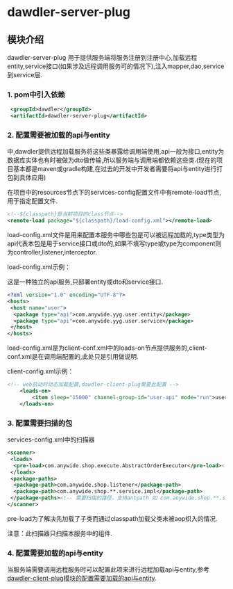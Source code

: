 # dawdler-server-plug

## 模块介绍

dawdler-server-plug 用于提供服务端将服务注册到注册中心,加载远程entity,service接口(如果涉及远程调用服务可的情况下),注入mapper,dao,service到service层.

### 1. pom中引入依赖

```xml
 <groupId>dawdler</groupId>
 <artifactId>dawdler-server-plug</artifactId>
```

### 2. 配置需要被加载的api与entity

中,dawdler提供远程加载服务将这些类暴露给调用端使用,api一般为接口,entity为数据库实体也有时被做为dto做传输,所以服务端与调用端都依赖这些类.(现在的项目基本都是maven或gradle构建,在过去的开发中开发者需要将api与entity进行打包到具体应用)

在项目中的resources节点下的services-config配置文件中有remote-load节点,用于指定配置文件.

```xml
<!--${classpath}是当前项目的class节点-->
<remote-load package="${classpath}/load-config.xml"></remote-load>
```

load-config.xml文件是用来配置本服务中哪些包是可以被远程加载的,type类型为api代表本包是用于service接口或dto的,如果不填写type或type为component则为controller,listener,interceptor.

load-config.xml示例：

这是一种独立的api服务,只部署entity或dto和service接口.

```xml
<?xml version="1.0" encoding="UTF-8"?>
<hosts>
 <host name="user">
  <package type="api">com.anywide.yyg.user.entity</package>
  <package type="api">com.anywide.yyg.user.service</package>
 </host>
</hosts>
```

load-config.xml是为client-conf.xml中的loads-on节点提供服务的,client-conf.xml是在调用端配置的,此处只是引用做说明.

client-config.xml示例：

```xml
<!-- web启动时动态加载配置,dawdler-client-plug需要此配置 -->
    <loads-on>
        <item sleep="15000" channel-group-id="user-api" mode="run">user</item><!-- 配置加载user模块  sleep 检查更新间隔 毫秒单位,channel-group-id指定组,mode=run 为运行模式 不检查更新-->
    </loads-on>
```

### 3. 配置需要扫描的包

services-config.xml中的扫描器

```xml
<scanner>
 <loads>
  <pre-load>com.anywide.shop.execute.AbstractOrderExecutor</pre-load><!-- 预先加载此类 -->
 </loads>
 <package-paths>
  <package-path>com.anywide.shop.listener</package-path>
  <package-path>com.anywide.shop.**.service.impl</package-path>
 </package-paths><!-- 需要扫描的路径，支持antpath 如 com.anywide.shop.**.service.impl，被扫描的包中的组件会生效-->
</scanner>
```

pre-load为了解决先加载了子类而通过classpath加载父类未被aop织入的情况.

注意：此扫描器只扫描本服务中的组件.

### 4. 配置需要加载的api与entity

当服务端需要调用远程服务时可以配置此项来进行远程加载api与entity,参考[dawdler-client-plug模块的配置需要加载的api与entity](../dawdler-client-plug/README.md#12-配置需要加载的api与entity).
